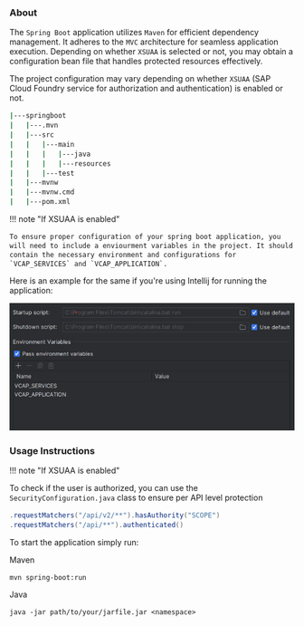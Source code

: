 ### About

The `Spring Boot` application utilizes `Maven` for efficient dependency management. It adheres to the `MVC` architecture for seamless application execution. Depending on whether `XSUAA` is selected or not, you may obtain a configuration bean file that handles protected resources effectively.


The project configuration may vary depending on whether `XSUAA` (SAP Cloud Foundry service for authorization and authentication) is enabled or not.

```bash
|---springboot
|   |---.mvn
|   |---src
|   |   |---main
|   |   |   |---java
|   |   |   |---resources
|   |   |---test
|   |---mvnw
|   |---mvnw.cmd
|   |---pom.xml
```

!!! note "If XSUAA is enabled"

    To ensure proper configuration of your spring boot application, you will need to include a enviourment variables in the project. It should contain the necessary environment and configurations for `VCAP_SERVICES` and `VCAP_APPLICATION`.

Here is an example for the same if you're using Intellij for running the application:

![Intellij](../../../assets/intellij.png)


### Usage Instructions

!!! note "If XSUAA is enabled"    

To check if the user is authorized, you can use the `SecurityConfiguration.java` class to ensure per API level protection

```java
.requestMatchers("/api/v2/**").hasAuthority("SCOPE")
.requestMatchers("/api/**").authenticated()
```

To start the application simply run:

Maven
```console
mvn spring-boot:run
```

Java
```console
java -jar path/to/your/jarfile.jar <namespace>
```